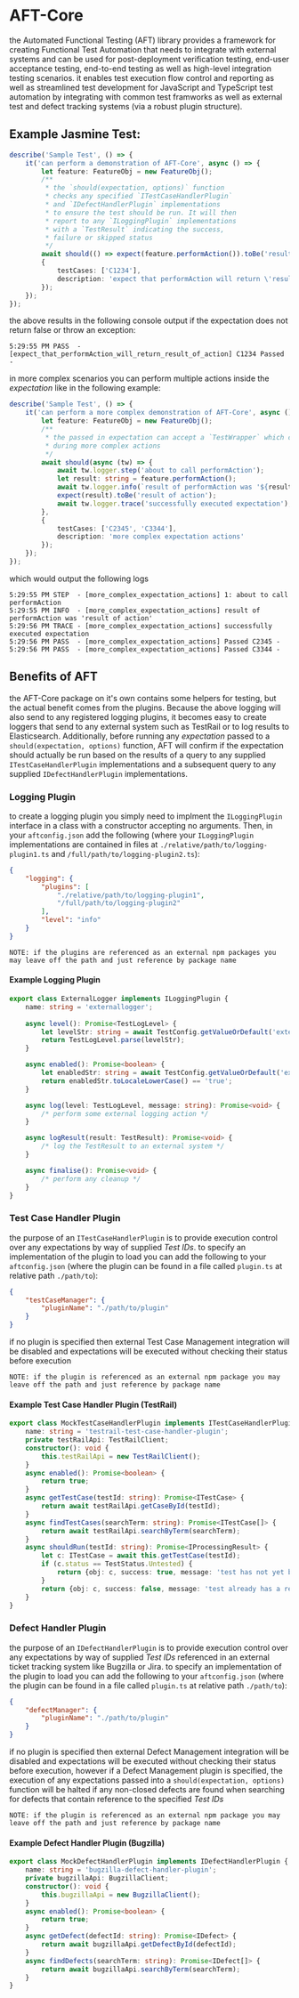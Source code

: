 # AFT-Core
the Automated Functional Testing (AFT) library provides a framework for creating Functional Test Automation that needs to integrate with external systems and can be used for post-deployment verification testing, end-user acceptance testing, end-to-end testing as well as high-level integration testing scenarios. it enables test execution flow control and reporting as well as streamlined test development for JavaScript and TypeScript test automation by integrating with common test framworks as well as external test and defect tracking systems (via a robust plugin structure).

## Example Jasmine Test:
```typescript
describe('Sample Test', () => {
    it('can perform a demonstration of AFT-Core', async () => {
        let feature: FeatureObj = new FeatureObj();
        /**
         * the `should(expectation, options)` function
         * checks any specified `ITestCaseHandlerPlugin`
         * and `IDefectHandlerPlugin` implementations
         * to ensure the test should be run. It will then
         * report to any `ILoggingPlugin` implementations
         * with a `TestResult` indicating the success,
         * failure or skipped status
         */
        await should(() => expect(feature.performAction()).toBe('result of action'), 
        {
            testCases: ['C1234'], 
            description: 'expect that performAction will return \'result of action\''
        });
    });
});
```
the above results in the following console output if the expectation does not return false or throw an exception:
```
5:29:55 PM PASS  - [expect_that_performAction_will_return_result_of_action] C1234 Passed -
```
in more complex scenarios you can perform multiple actions inside the _expectation_ like in the following example:
```typescript
describe('Sample Test', () => {
    it('can perform a more complex demonstration of AFT-Core', async () => {
        let feature: FeatureObj = new FeatureObj();
        /**
         * the passed in expectation can accept a `TestWrapper` which can be used
         * during more complex actions
         */
        await should(async (tw) => {
            await tw.logger.step('about to call performAction');
            let result: string = feature.performAction();
            await tw.logger.info(`result of performAction was '${result}'`);
            expect(result).toBe('result of action');
            await tw.logger.trace('successfully executed expectation');
        },
        {
            testCases: ['C2345', 'C3344'], 
            description: 'more complex expectation actions'
        });
    });
});
```
which would output the following logs
```
5:29:55 PM STEP  - [more_complex_expectation_actions] 1: about to call performAction
5:29:55 PM INFO  - [more_complex_expectation_actions] result of performAction was 'result of action'
5:29:56 PM TRACE - [more_complex_expectation_actions] successfully executed expectation
5:29:56 PM PASS  - [more_complex_expectation_actions] Passed C2345 -
5:29:56 PM PASS  - [more_complex_expectation_actions] Passed C3344 -
```
## Benefits of AFT
the AFT-Core package on it's own contains some helpers for testing, but the actual benefit comes from the plugins. Because the above logging will also send to any registered logging plugins, it becomes easy to create loggers that send to any external system such as TestRail or to log results to Elasticsearch. Additionally, before running any _expectation_ passed to a `should(expectation, options)` function, AFT will confirm if the expectation should actually be run based on the results of a query to any supplied `ITestCaseHandlerPlugin` implementations and a subsequent query to any supplied `IDefectHandlerPlugin` implementations. 
### Logging Plugin
to create a logging plugin you simply need to implment the `ILoggingPlugin` interface in a class with a constructor accepting no arguments. Then, in your `aftconfig.json` add the following (where your `ILoggingPlugin` implementations are contained in files at `./relative/path/to/logging-plugin1.ts` and `/full/path/to/logging-plugin2.ts`):
```json
{
    "logging": {
        "plugins": [
            "./relative/path/to/logging-plugin1",
            "/full/path/to/logging-plugin2"
        ],
        "level": "info"
    }
}
```
```
NOTE: if the plugins are referenced as an external npm packages you may leave off the path and just reference by package name
```
#### Example Logging Plugin
```typescript
export class ExternalLogger implements ILoggingPlugin {
    name: string = 'externallogger';
    
    async level(): Promise<TestLogLevel> {
        let levelStr: string = await TestConfig.getValueOrDefault('external-logging-level', TestLogLevel.warn.name);
        return TestLogLevel.parse(levelStr);
    }

    async enabled(): Promise<boolean> {
        let enabledStr: string = await TestConfig.getValueOrDefault('external-logging-enabled', 'false');
        return enabledStr.toLocaleLowerCase() == 'true';
    }

    async log(level: TestLogLevel, message: string): Promise<void> {
        /* perform some external logging action */
    }

    async logResult(result: TestResult): Promise<void> {
        /* log the TestResult to an external system */
    }

    async finalise(): Promise<void> {
        /* perform any cleanup */
    }
}
```
### Test Case Handler Plugin
the purpose of an `ITestCaseHandlerPlugin` is to provide execution control over any expectations by way of supplied _Test IDs_. to specify an implementation of the plugin to load you can add the following to your `aftconfig.json` (where the plugin can be found in a file called `plugin.ts` at relative path `./path/to`):
```json
{
    "testCaseManager": {
        "pluginName": "./path/to/plugin"
    }
}
```
if no plugin is specified then external Test Case Management integration will be disabled and expectations will be executed without checking their status before execution
```
NOTE: if the plugin is referenced as an external npm package you may leave off the path and just reference by package name
```
#### Example Test Case Handler Plugin (TestRail)
```typescript
export class MockTestCaseHandlerPlugin implements ITestCaseHandlerPlugin {
    name: string = 'testrail-test-case-handler-plugin';
    private testRailApi: TestRailClient;
    constructor(): void {
        this.testRailApi = new TestRailClient();
    }
    async enabled(): Promise<boolean> {
        return true;
    }
    async getTestCase(testId: string): Promise<ITestCase> {
        return await testRailApi.getCaseById(testId);
    }
    async findTestCases(searchTerm: string): Promise<ITestCase[]> {
        return await testRailApi.searchByTerm(searchTerm);
    }
    async shouldRun(testId: string): Promise<IProcessingResult> {
        let c: ITestCase = await this.getTestCase(testId);
        if (c.status == TestStatus.Untested) {
            return {obj: c, success: true, message: 'test has not yet been run'};
        }
        return {obj: c, success: false, message: 'test already has a result'};
    }
}
```
### Defect Handler Plugin
the purpose of an `IDefectHandlerPlugin` is to provide execution control over any expectations by way of supplied _Test IDs_ referenced in an external ticket tracking system like Bugzilla or Jira. to specify an implementation of the plugin to load you can add the following to your `aftconfig.json` (where the plugin can be found in a file called `plugin.ts` at relative path `./path/to`):
```json
{
    "defectManager": {
        "pluginName": "./path/to/plugin"
    }
}
```
if no plugin is specified then external Defect Management integration will be disabled and expectations will be executed without checking their status before execution, however if a Defect Management plugin is specified, the execution of any expectations passed into a `should(expectation, options)` function will be halted if any non-closed defects are found when searching for defects that contain reference to the specified _Test IDs_
```
NOTE: if the plugin is referenced as an external npm package you may leave off the path and just reference by package name
```
#### Example Defect Handler Plugin (Bugzilla)
```typescript
export class MockDefectHandlerPlugin implements IDefectHandlerPlugin {
    name: string = 'bugzilla-defect-handler-plugin';
    private bugzillaApi: BugzillaClient;
    constructor(): void {
        this.bugzillaApi = new BugzillaClient();
    }
    async enabled(): Promise<boolean> {
        return true;
    }
    async getDefect(defectId: string): Promise<IDefect> {
        return await bugzillaApi.getDefectById(defectId);
    }
    async findDefects(searchTerm: string): Promise<IDefect[]> {
        return await bugzillaApi.searchByTerm(searchTerm);
    }
}
```
